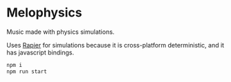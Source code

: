 # Melophysics

Music made with physics simulations.

Uses [Rapier](https://rapier.rs/) for simulations because it is cross-platform deterministic, and it has javascript bindings.

```bash
npm i
npm run start
```
